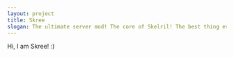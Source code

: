 ```yaml
---
layout: project
title: Skree
slogan: The ultimate server mod! The core of Skelril! The best thing ever!
---
```

Hi, I am Skree! :)
